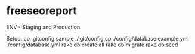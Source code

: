 freeseoreport
=============

ENV - Staging and Production

Setup:
cp .gitconfig.sample ./.git/config
cp ./config/database.example.yml ./config/database.yml
rake db:create:all
rake db:migrate
rake db:seed

